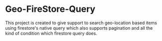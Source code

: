 # Geo-FireStore-Query
This project is created to give support to search geo-location based items using firestore's native query which also supports pagination and all the kind of condition which firestore query does.
